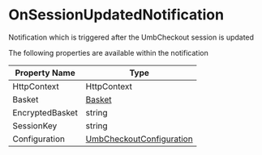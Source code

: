 # OnSessionUpdatedNotification

Notification which is triggered after the UmbCheckout session is updated

The following properties are available within the notification

| Property Name   | Type                                                                                         |
| --------------- | -------------------------------------------------------------------------------------------- |
| HttpContext     | HttpContext                                                                                  |
| Basket          | [Basket](../../core-services/object-reference/basket.md)                                     |
| EncryptedBasket | string                                                                                       |
| SessionKey      | string                                                                                       |
| Configuration   | [UmbCheckoutConfiguration](../../core-services/object-reference/umbcheckoutconfiguration.md) |

